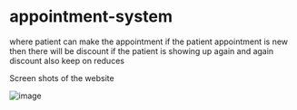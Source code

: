# appointment-system
where patient can make the appointment if the patient appointment is new then there will be discount  if the patient is showing up again and again  discount also  keep on reduces 

Screen shots  of the website 

![image](https://github.com/user-attachments/assets/e3ec5181-0d49-4d2b-9d6c-c0a91ba84245)

